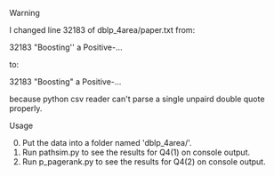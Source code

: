 Warning

I changed line 32183 of dblp_4area/paper.txt from:

32183	"Boosting'' a Positive-...

to:

32183	"Boosting" a Positive-...

because python csv reader can't parse a single unpaird double quote properly.

Usage

0. Put the data into a folder named 'dblp_4area/'.
1. Run pathsim.py to see the results for Q4(1) on console output.
2. Run p_pagerank.py to see the results for Q4(2) on console output.

